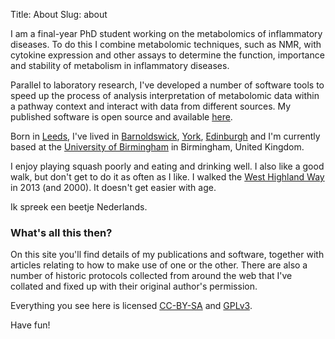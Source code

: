 Title: About
Slug: about

I am a final-year PhD student working on the metabolomics of inflammatory diseases. 
To do this I combine metabolomic techniques, such as NMR, with cytokine expression and other assays to determine the function, importance and stability of metabolism in inflammatory diseases.

Parallel to laboratory research, I've developed a number of software tools to 
speed up the process of analysis interpretation of metabolomic data within a pathway context and interact with data from different sources. My published software is open source and available [here][software].

Born in [Leeds](https://www.google.co.uk/maps/preview/place/Leeds,+West+Yorkshire,+UK/), I've lived in [Barnoldswick](https://www.google.co.uk/maps/preview/place/Barnoldswich,+Lancashire,+UK/), [York](https://www.google.co.uk/maps/preview/place/York,+UK/), [Edinburgh](https://www.google.co.uk/maps/preview/place/Edinburgh,+City+of+Edinburgh,+UK/) and I'm currently based at the [University of Birmingham][uob] in Birmingham, United Kingdom.

I enjoy playing squash poorly and eating and drinking well. I also like a good walk, but don't get to do it as often as I like. I walked the [West Highland Way](http://en.wikipedia.org/wiki/West_Highland_Way) in 2013 (and 2000). It doesn't get easier with age.

Ik spreek een beetje Nederlands.

### What's all this then?

On this site you'll find details of my publications and software, together with articles
relating to how to make use of one or the other. There are also a number of historic protocols collected from around the web that I've collated and fixed up with their original author's permission.

Everything you see here is licensed [CC-BY-SA][cc-by-sa] and [GPLv3][gpl3].

Have fun!

[uob]: http://www.birmingham.ac.uk
[software]: /software
[cc-by-sa]: http://creativecommons.org/licenses/by-sa/3.0/
[gpl3]: http://www.gnu.org/licenses/gpl.html
